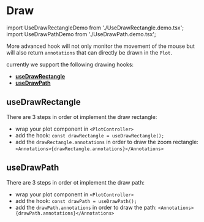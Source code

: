 # Draw

import UseDrawRectangleDemo from './UseDrawRectangle.demo.tsx';
import UseDrawPathDemo from './UseDrawPath.demo.tsx';

More advanced hook will not only monitor the movement of the mouse but will also return `annotations` that can directly be drawn in the `Plot`.

currently we support the following drawing hooks:

- **[useDrawRectangle](./200_draw.md#usedrawrectangle)**
- **[useDrawPath](./200_draw.md#usedrawpath)**

## useDrawRectangle

There are 3 steps in order ot implement the draw rectangle:

- wrap your plot component in `<PlotController>`
- add the hook: `const drawRectangle = useDrawRectangle();`
- add the `drawRectangle.annotations` in order to draw the zoom rectangle: `<Annotations>{drawRectangle.annotations}</Annotations>`

<UseDrawRectangleDemo />

## useDrawPath

There are 3 steps in order ot implement the draw path:

- wrap your plot component in `<PlotController>`
- add the hook: `const drawPath = useDrawPath();`
- add the `drawPath.annotations` in order to draw the path: `<Annotations>{drawPath.annotations}</Annotations>`

<UseDrawPathDemo />
